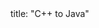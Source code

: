 <frontmatter>
title: "C++ to Java"
</frontmatter>

<include src="container-inPage-asFlat.md" boilerplate />